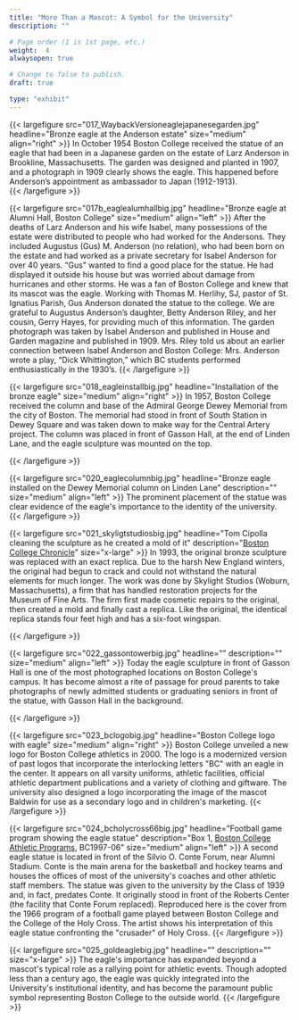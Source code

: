 ```yaml
---
title: "More Than a Mascot: A Symbol for the University"
description: ""

# Page order (1 is 1st page, etc.)
weight:  4
alwaysopen: true

# Change to false to publish.
draft: true

type: "exhibit"
---
```



{{< largefigure src="017_WaybackVersioneaglejapanesegarden.jpg"
                headline="Bronze eagle at the Anderson estate"
                size="medium"
                align="right" >}}
In October 1954 Boston College received the statue of an eagle that had been in a Japanese garden on the estate of Larz Anderson in Brookline, Massachusetts. The garden was designed and planted in 1907, and a photograph in 1909 clearly shows the eagle. This happened before Anderson’s appointment as ambassador to Japan  (1912-1913).							
{{< /largefigure >}}

{{< largefigure src="017b_eaglealumhallbig.jpg"
                headline="Bronze eagle at Alumni Hall, Boston College"
                size="medium"
                align="left" >}}
After the deaths of Larz Anderson and his wife Isabel, many possessions of the estate were distributed to people who had worked for the Andersons. They included Augustus (Gus) M. Anderson (no relation), who had been born on the estate and had worked as a private secretary for Isabel Anderson for over 40 years. “Gus” wanted to find a good place for the statue. He had displayed it outside his house but was worried about damage from hurricanes and other storms.  He was a fan of Boston College and knew that its mascot was the eagle. Working with Thomas M. Herlihy, SJ, pastor of St. Ignatius Parish, Gus Anderson donated the statue to the college. We are grateful to Augustus Anderson’s daughter, Betty Anderson Riley, and her cousin, Gerry Hayes, for providing much of this information. The garden photograph was taken by Isabel Anderson and published in House and Garden magazine and published in 1909. Mrs. Riley told us about an earlier connection between Isabel Anderson and Boston College: Mrs. Anderson wrote a play, “Dick Whittington,” which BC students performed enthusiastically in the 1930’s.
{{< /largefigure >}}

{{< largefigure src="018_eagleinstallbig.jpg"
                headline="Installation of the bronze eagle"
                size="medium"
                align="right" >}}
In 1957, Boston College received the column and base of the Admiral George Dewey Memorial from the city of Boston. The memorial had stood in front of South Station in Dewey Square and was taken down to make way for the Central Artery project. The column was placed in front of Gasson Hall, at the end of Linden Lane, and the eagle sculpture was mounted on the top.				

{{< /largefigure >}}

{{< largefigure src="020_eaglecolumnbig.jpg"
                headline="Bronze eagle installed on the Dewey Memorial column on Linden Lane"
                description=""
                size="medium"
                align="left" >}}
The prominent placement of the statue was clear evidence of the eagle's importance to the identity of the university.
{{< /largefigure >}}

{{< largefigure src="021_skyligtstudiosbig.jpg"
                headline="Tom Cipolla cleaning the sculpture as he created a mold of it"
                description="[Boston College Chronicle](https://bc-primo.hosted.exlibrisgroup.com/permalink/f/l6ucgu/ALMA-BC21337473060001021)"
                size="x-large" >}}
In 1993, the original bronze sculpture was replaced with an exact replica. Due to the harsh New England winters, the original had begun to crack and could not withstand the natural elements for much longer. The work was done by Skylight Studios (Woburn, Massachusetts), a firm that has handled restoration projects for the Museum of Fine Arts. The firm first made cosmetic repairs to the original, then created a mold and finally cast a replica. Like the original, the identical replica stands four feet high and has a six-foot wingspan. 

{{< /largefigure >}}

{{< largefigure src="022_gassontowerbig.jpg"
                headline=""
                description="" 
                size="medium"
                align="left" >}}
Today the eagle sculpture in front of Gasson Hall is one of the most photographed locations on Boston College's campus. It has become almost a rite of passage for proud parents to take photographs of newly admitted students or graduating seniors in front of the statue, with Gasson Hall in the background.

{{< /largefigure >}}

{{< largefigure src="023_bclogobig.jpg"
                headline="Boston College logo with eagle"
                size="medium"
                align="right" >}}
Boston College unveiled a new logo for Boston College athletics in 2000. The logo is a modernized version of past logos that incorporate the interlocking letters "BC" with an eagle in the center. It appears on all varsity uniforms, athletic facilities, official athletic department publications and a variety of clothing and giftware. The university also designed a logo incorporating the image of the mascot Baldwin for use as a secondary logo and in children's marketing.
{{< /largefigure >}}

{{< largefigure src="024_bcholycross66big.jpg"
                headline="Football game program showing the eagle statue"
                description="Box 1, [Boston College Athletic Programs](https://bc-primo.hosted.exlibrisgroup.com/permalink/f/l6ucgu/ALMA-BC21470522600001021), BC1997-06"
                size="medium"
                align="left" >}}
A second eagle statue is located in front of the Silvio O. Conte Forum, near Alumni Stadium. Conte is the main arena for the basketball and hockey teams and houses the offices of most of the university's coaches and other athletic staff members. The statue was given to the university by the Class of 1939 and, in fact, predates Conte. It originally stood in front of the Roberts Center (the facility that Conte Forum replaced). Reproduced here is the cover from the 1966 program of a football game played between Boston College and the College of the Holy Cross. The artist shows his interpretation of this eagle statue confronting the "crusader" of Holy Cross.
{{< /largefigure >}}

{{< largefigure src="025_goldeaglebig.jpg"
                headline=""
                description=""
                size="x-large" >}}
The eagle's importance has expanded beyond a mascot's typical role as a rallying point for athletic events. Though adopted less than a century ago, the eagle was quickly integrated into the University's institutional identity, and has become the paramount public symbol representing Boston College to the outside world.
{{< /largefigure >}}
